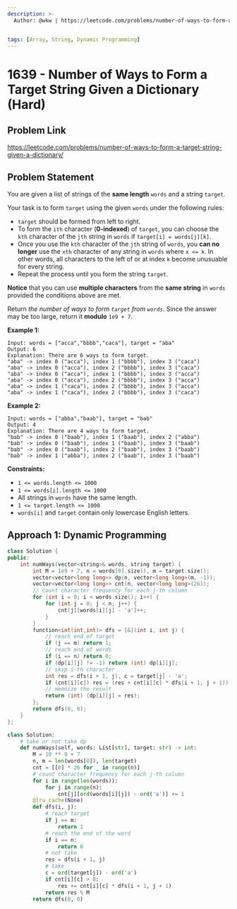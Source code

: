 ```yaml
---
description: >-
  Author: @wkw | https://leetcode.com/problems/number-of-ways-to-form-a-target-string-given-a-dictionary/


tags: [Array, String, Dynamic Programming]
---
```


# 1639 - Number of Ways to Form a Target String Given a Dictionary (Hard)

## Problem Link

https://leetcode.com/problems/number-of-ways-to-form-a-target-string-given-a-dictionary/

## Problem Statement

You are given a list of strings of the **same length** `words` and a string `target`.

Your task is to form `target` using the given `words` under the following rules:

- `target` should be formed from left to right.
- To form the `ith` character (**0-indexed**) of `target`, you can choose the `kth` character of the `jth` string in `words` if `target[i] = words[j][k]`.
- Once you use the `kth` character of the `jth` string of `words`, you **can no longer** use the `xth` character of any string in `words` where `x <= k`. In other words, all characters to the left of or at index `k` become unusuable for every string.
- Repeat the process until you form the string `target`.

**Notice** that you can use **multiple characters** from the **same string** in `words` provided the conditions above are met.

Return _the number of ways to form `target` from `words`_. Since the answer may be too large, return it **modulo** `1e9 + 7`.

**Example 1:**

```
Input: words = ["acca","bbbb","caca"], target = "aba"
Output: 6
Explanation: There are 6 ways to form target.
"aba" -> index 0 ("acca"), index 1 ("bbbb"), index 3 ("caca")
"aba" -> index 0 ("acca"), index 2 ("bbbb"), index 3 ("caca")
"aba" -> index 0 ("acca"), index 1 ("bbbb"), index 3 ("acca")
"aba" -> index 0 ("acca"), index 2 ("bbbb"), index 3 ("acca")
"aba" -> index 1 ("caca"), index 2 ("bbbb"), index 3 ("acca")
"aba" -> index 1 ("caca"), index 2 ("bbbb"), index 3 ("caca")
```

**Example 2:**

```
Input: words = ["abba","baab"], target = "bab"
Output: 4
Explanation: There are 4 ways to form target.
"bab" -> index 0 ("baab"), index 1 ("baab"), index 2 ("abba")
"bab" -> index 0 ("baab"), index 1 ("baab"), index 3 ("baab")
"bab" -> index 0 ("baab"), index 2 ("baab"), index 3 ("baab")
"bab" -> index 1 ("abba"), index 2 ("baab"), index 3 ("baab")
```

**Constraints:**

- `1 <= words.length <= 1000`
- `1 <= words[i].length <= 1000`
- All strings in `words` have the same length.
- `1 <= target.length <= 1000`
- `words[i]` and `target` contain only lowercase English letters.

## Approach 1: Dynamic Programming

<Tabs>
<TabItem value="cpp" label="C++">
<SolutionAuthor name="@wkw"/>

```cpp
class Solution {
public:
    int numWays(vector<string>& words, string target) {
        int M = 1e9 + 7, n = words[0].size(), m = target.size();
        vector<vector<long long>> dp(n, vector<long long>(m, -1));
        vector<vector<long long>> cnt(n, vector<long long>(26));
        // count character frequency for each j-th column
        for (int i = 0; i < words.size(); i++) {
            for (int j = 0; j < n; j++) {
                cnt[j][words[i][j] - 'a']++;
            }
        }
        function<int(int,int)> dfs = [&](int i, int j) {
            // reach end of target
            if (j == m) return 1;
            // reach end of words
            if (i == n) return 0;
            if (dp[i][j] != -1) return (int) dp[i][j];
            // skip i-th character
            int res = dfs(i + 1, j), c = target[j] - 'a';
            if (cnt[i][c]) res = (res + cnt[i][c] * dfs(i + 1, j + 1)) % M;
            // memoize the result
            return (int) (dp[i][j] = res);
        };
        return dfs(0, 0);
    }
};
```

</TabItem>

<TabItem value="py" label="Python">
<SolutionAuthor name="@wkw"/>

```py
class Solution:
    # take or not take dp
    def numWays(self, words: List[str], target: str) -> int:
        M = 10 ** 9 + 7
        n, m = len(words[0]), len(target)
        cnt = [[0] * 26 for _ in range(n)]
        # count character frequency for each j-th column
        for i in range(len(words)):
            for j in range(n):
                cnt[j][ord(words[i][j]) - ord('a')] += 1
        @lru_cache(None)
        def dfs(i, j):
            # reach target
            if j == m:
                return 1
            # reach the end of the word
            if i == n:
                return 0
            # not take
            res = dfs(i + 1, j)
            # take
            c = ord(target[j]) - ord('a')
            if cnt[i][c] > 0:
                res += cnt[i][c] * dfs(i + 1, j + 1)
            return res % M
        return dfs(0, 0)
```

</TabItem>
</Tabs>
